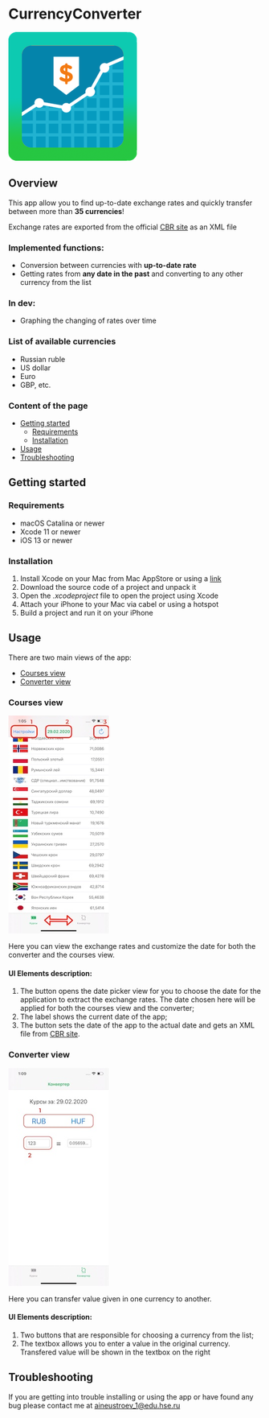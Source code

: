 # CurrencyConverter
![CurrencyConverter logo](/CurrencyConverter/resources/iconCurrencyConverter_rounded.png)

## Overview

This app allow you to find up-to-date exchange rates and quickly transfer between more than __35 currencies__!

Exchange rates are exported from the official [CBR site](https://www.cbr.ru/currency_base/daily/) as an XML file

### Implemented functions:
- Conversion between currencies with __up-to-date rate__
- Getting rates from __any date in the past__ and converting to any other currency from the list 

### In dev:
- Graphing the changing of rates over time 

### List of available currencies
- Russian ruble
- US dollar
- Euro
- GBP, etc.

### Content of the page

- [Getting started](#Getting-started)
  - [Requirements](#Requirements)
  - [Installation](#Installation)
- [Usage](#Usage)
- [Troubleshooting](#Troubleshooting)

## Getting started
### Requirements
 - macOS Catalina or newer
 - Xcode 11 or newer
 - iOS 13 or newer
### Installation
1. Install Xcode on your Mac from Mac AppStore or using a [link](https://developer.apple.com/xcode/resources/)
2. Download the source code of a project and unpack it
3. Open the *.xcodeproject* file to open the project using Xcode
4. Attach your iPhone to your Mac via cabel or using a hotspot
5. Build a project and run it on your iPhone 
## Usage
There are two main views of the app:
- [Courses view](#Courses-view)
- [Converter view](#Converter-view)

### Courses view
![Courses view screenshot](/CurrencyConverter/resources/CoursesViewShot.jpg)

Here you can view the exchange rates and customize the date for both the converter and the courses view.  
#### UI Elements description:
1. The button opens the date picker view for you to choose the date for the application to extract the exchange rates. The date chosen here will be applied for both the courses view and the converter;
2. The label shows the current date of the app;
3. The button sets the date of the app to the actual date and gets an XML file from [CBR site](https://www.cbr.ru/currency_base/daily/).

### Converter view
![Converter view screenshot](/CurrencyConverter/resources/ConverterViewShot.jpg)

Here you can transfer value given in one currency to another.  
#### UI Elements description:
1. Two buttons that are responsible for choosing a currency from the list;
2. The textbox allows you to enter a value in the original currency. Transfered value will be shown in the textbox on the right

## Troubleshooting
If you are getting into trouble installing or using the app or have found any bug please contact me at aineustroev_1@edu.hse.ru
